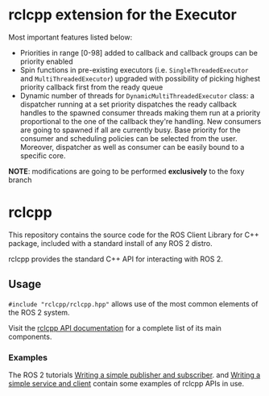 # rclcpp extension for the Executor
Most important features listed below:
- Priorities in range [0-98] added to callback and callback groups can be priority enabled
- Spin functions in pre-existing executors (i.e. `SingleThreadedExecutor` and `MultiThreadedExecutor`) upgraded with possibility of picking highest priority callback first from the ready queue 
- Dynamic number of threads for `DynamicMultiThreadedExecutor` class: a dispatcher running at a set priority dispatches the ready callback handles to the spawned consumer threads making them run at a priority proportional to the one of the callback they're handling. New consumers are going to spawned if all are currently busy. Base priority for the consumer and scheduling policies can be selected from the user. Moreover, dispatcher as well as consumer can be easily bound to a specific core.

**NOTE**: modifications are going to be performed **exclusively** to the foxy branch

# rclcpp

This repository contains the source code for the ROS Client Library for C++ package, included with a standard install of any ROS 2 distro.

rclcpp provides the standard C++ API for interacting with ROS 2.

## Usage

`#include "rclcpp/rclcpp.hpp"` allows use of the most common elements of the ROS 2 system.

Visit the [rclcpp API documentation](http://docs.ros2.org/latest/api/rclcpp/) for a complete list of its main components.

### Examples

The ROS 2 tutorials [Writing a simple publisher and subscriber](https://docs.ros.org/en/rolling/Tutorials/Writing-A-Simple-Cpp-Publisher-And-Subscriber.html).
and [Writing a simple service and client](https://docs.ros.org/en/rolling/Tutorials/Writing-A-Simple-Cpp-Service-And-Client.html)
contain some examples of rclcpp APIs in use.
